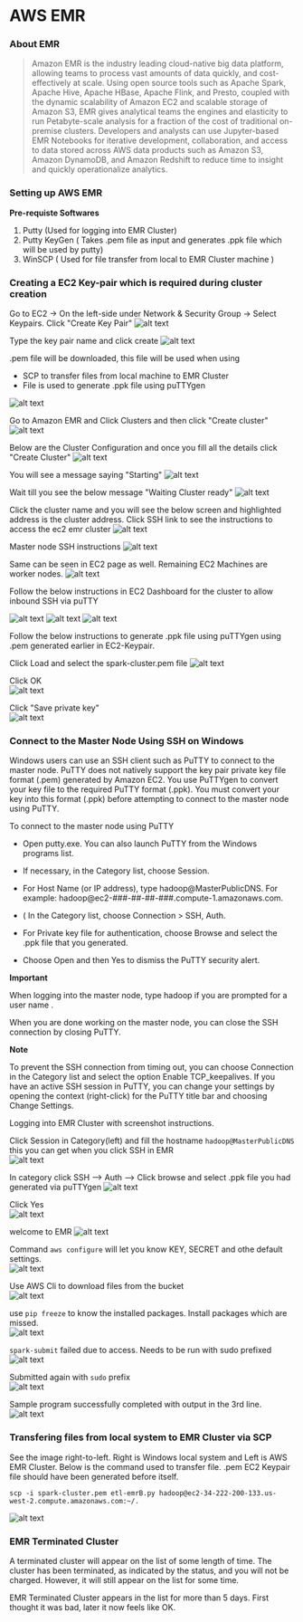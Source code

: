 # AWS EMR

### About EMR
> Amazon EMR is the industry leading cloud-native big data platform, allowing teams to process vast amounts of data quickly, and cost-effectively at scale. Using open source tools such as Apache Spark, Apache Hive, Apache HBase, Apache Flink, and Presto, coupled with the dynamic scalability of Amazon EC2 and scalable storage of Amazon S3, EMR gives analytical teams the engines and elasticity to run Petabyte-scale analysis for a fraction of the cost of traditional on-premise clusters. Developers and analysts can use Jupyter-based EMR Notebooks for iterative development, collaboration, and access to data stored across AWS data products such as Amazon S3, Amazon DynamoDB, and Amazon Redshift to reduce time to insight and quickly operationalize analytics.

### Setting up AWS EMR
**Pre-requiste Softwares**  
1. Putty (Used for logging into EMR Cluster)
1. Putty KeyGen ( Takes .pem file as input and generates .ppk file which will be used by putty)  
1. WinSCP ( Used for file transfer from local to EMR Cluster machine )

### Creating a EC2 Key-pair which is required during cluster creation
Go to EC2 -> On the left-side under Network & Security Group -> Select Keypairs. Click "Create Key Pair"
![alt text](./images/emr/EC21-KeyPair.png "EC2 Keypair")

Type the key pair name and click create
![alt text](./images/emr/EC22.png "EC2 Keypair")

.pem file will be downloaded, this file will be used when using   
* SCP to transfer files from local machine to EMR Cluster  
* File is used to generate .ppk file using puTTYgen  

![alt text](./images/emr/EC23.png "EC2 Keypair")

Go to Amazon EMR and Click Clusters and then click "Create cluster"  
![alt text](./images/emr/EMR1.png "EMR")

Below are the Cluster Configuration and once you fill all the details click "Create Cluster"
![alt text](./images/emr/EMR2.png "EMR")

You will see a message saying "Starting"
![alt text](./images/emr/EMR3.png "EMR")

Wait till you see the below message "Waiting Cluster ready"
![alt text](./images/emr/EMR4.png "EMR")

Click the cluster name and you will see the below screen and highlighted address is the cluster address. Click SSH link to see the instructions to access the ec2 emr cluster
![alt text](./images/emr/EMR5.png "EMR")

Master node SSH instructions
![alt text](./images/emr/EMR6.png "EMR")

Same can be seen in EC2 page as well. Remaining EC2 Machines are worker nodes. 
![alt text](./images/emr/EMR8-EC2.png "EMR")

Follow the below instructions in EC2 Dashboard for the cluster to allow inbound SSH via puTTY

![alt text](./images/emr/EMR9.png "EMR")
![alt text](./images/emr/EMR10-ClickEdit.png "EMR")
![alt text](./images/emr/EMR11-ClickAddRule.png "EMR")

Follow the below instructions to generate .ppk file using puTTYgen using .pem generated earlier in EC2-Keypair.   

Click Load and select the spark-cluster.pem file
![alt text](./images/emr/PuttyKeyGen1.png "puTTYgen")

Click OK  
![alt text](./images/emr/PuttyKeyGen2.png "puTTYgen")

Click "Save private key"  
![alt text](./images/emr/PuttyKeyGen3.png "puTTYgen")

### Connect to the Master Node Using SSH on Windows
Windows users can use an SSH client such as PuTTY to connect to the master node. PuTTY does not natively support the key pair private key file format (.pem) generated by Amazon EC2. You use PuTTYgen to convert your key file to the required PuTTY format (.ppk). You must convert your key into this format (.ppk) before attempting to connect to the master node using PuTTY.

To connect to the master node using PuTTY

* Open putty.exe. You can also launch PuTTY from the Windows programs list.

* If necessary, in the Category list, choose Session.

* For Host Name (or IP address), type hadoop@MasterPublicDNS. For example: hadoop@ec2-###-##-##-###.compute-1.amazonaws.com.

* ( In the Category list, choose Connection > SSH, Auth.

* For Private key file for authentication, choose Browse and select the .ppk file that you generated.

* Choose Open and then Yes to dismiss the PuTTY security alert.

**Important**

When logging into the master node, type hadoop if you are prompted for a user name .

When you are done working on the master node, you can close the SSH connection by closing PuTTY.

**Note**

To prevent the SSH connection from timing out, you can choose Connection in the Category list and select the option Enable TCP_keepalives. If you have an active SSH session in PuTTY, you can change your settings by opening the context (right-click) for the PuTTY title bar and choosing Change Settings.

Logging into EMR Cluster with screenshot instructions.  

Click Session in Category(left) and fill the hostname 
```hadoop@MasterPublicDNS``` this you can get when you click SSH in EMR  
![alt text](./images/emr/Putty1.png "puTTY")

In category click SSH --> Auth --> Click browse and select .ppk file you had generated via puTTYgen
![alt text](./images/emr/Putty2.png "puTTY")  

Click Yes  
![alt text](./images/emr/Putty3.png "puTTY")

welcome to EMR 
![alt text](./images/emr/Putty4.png "puTTY")

Command ```aws configure``` will let you know KEY, SECRET and othe default settings.   
![alt text](./images/emr/Putty5-hidekey.png "puTTY")

Use AWS Cli to download files from the bucket  
![alt text](./images/emr/Putty6.png "puTTY")

use ```pip freeze``` to know the installed packages. Install packages which are missed.  
![alt text](./images/emr/Putty7.png "puTTY")

```spark-submit``` failed due to access. Needs to be run with sudo prefixed  
![alt text](./images/emr/Putty8.png "puTTY")

Submitted again with ```sudo``` prefix  
![alt text](./images/emr/Putty9.png "puTTY")

Sample program successfully completed with output in the 3rd line. 
![alt text](./images/emr/Putty10.png "puTTY")


### Transfering files from local system to EMR Cluster via SCP
See the image right-to-left. Right is Windows local system and Left is AWS EMR Cluster. Below is the command used to transfer file. .pem EC2 Keypair file should have been generated before itself.
```
scp -i spark-cluster.pem etl-emrB.py hadoop@ec2-34-222-200-133.us-west-2.compute.amazonaws.com:~/.
```
![alt text](./images/emr/winscp-to-emr-cluster-file-transfer.png "SCP")


### EMR Terminated Cluster
A terminated cluster will appear on the list of some length of time.
The cluster has been terminated, as indicated by the status, and you will not be charged. However, it will still appear on the list for some time.

EMR Terminated Cluster appears in the list for more than 5 days. First thought it was bad, later it now feels like OK.   

